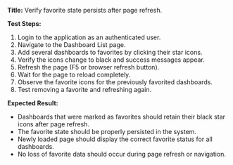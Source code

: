 **Title:** Verify favorite state persists after page refresh.

**Test Steps:**
1. Login to the application as an authenticated user.
2. Navigate to the Dashboard List page.
3. Add several dashboards to favorites by clicking their star icons.
4. Verify the icons change to black and success messages appear.
5. Refresh the page (F5 or browser refresh button).
6. Wait for the page to reload completely.
7. Observe the favorite icons for the previously favorited dashboards.
8. Test removing a favorite and refreshing again.

**Expected Result:**
- Dashboards that were marked as favorites should retain their black star icons after page refresh.
- The favorite state should be properly persisted in the system.
- Newly loaded page should display the correct favorite status for all dashboards.
- No loss of favorite data should occur during page refresh or navigation.